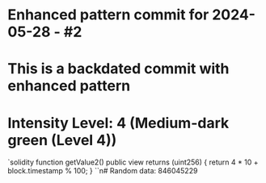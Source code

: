 ﻿# Enhanced pattern commit for 2024-05-28 - #2
# This is a backdated commit with enhanced pattern
# Intensity Level: 4 (Medium-dark green (Level 4))
`solidity
function getValue2() public view returns (uint256) {
    return 4 * 10 + block.timestamp % 100;
}
``n# Random data: 846045229

